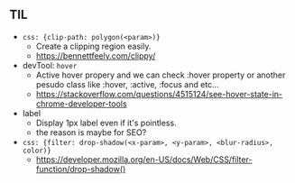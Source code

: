 ## TIL

- `css: {clip-path: polygon(<param>)}`
  - Create a clipping region easily.
  - https://bennettfeely.com/clippy/
- devTool: `hover`
  - Active hover propery and we can check :hover property or another pesudo class like :hover, :active, :focus and etc...
  - https://stackoverflow.com/questions/4515124/see-hover-state-in-chrome-developer-tools
- label
  - Display 1px label even if it's pointless.
  - the reason is maybe for SEO?
- `css: {filter: drop-shadow(<x-param>, <y-param>, <blur-radius>, color)}`
  - https://developer.mozilla.org/en-US/docs/Web/CSS/filter-function/drop-shadow()
